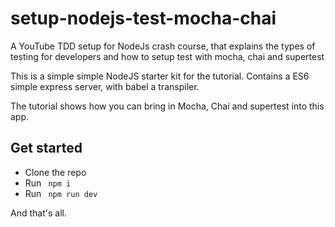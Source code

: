 # setup-nodejs-test-mocha-chai
A YouTube TDD setup for NodeJs crash course, that explains the types of testing for developers and how to setup test with mocha, chai and supertest

This is a simple simple NodeJS starter kit for the tutorial. Contains a ES6 simple express server, with babel a transpiler.

The tutorial shows how you can bring in Mocha, Chai and supertest into this app.


## Get started

- Clone the repo
- Run ``` npm i```
- Run ``` npm run dev```

And that's all.
